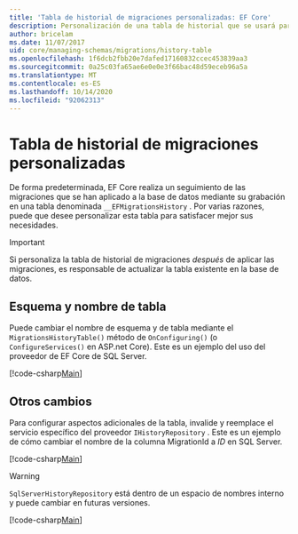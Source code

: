 ```yaml
---
title: 'Tabla de historial de migraciones personalizadas: EF Core'
description: Personalización de una tabla de historial que se usará para las migraciones con Entity Framework Core
author: bricelam
ms.date: 11/07/2017
uid: core/managing-schemas/migrations/history-table
ms.openlocfilehash: 1f6dcb2fbb20e7dafed17160832ccec453839aa3
ms.sourcegitcommit: 0a25c03fa65ae6e0e0e3f66bac48d59eceb96a5a
ms.translationtype: MT
ms.contentlocale: es-ES
ms.lasthandoff: 10/14/2020
ms.locfileid: "92062313"
---
```

# <a name="custom-migrations-history-table"></a>Tabla de historial de migraciones personalizadas

De forma predeterminada, EF Core realiza un seguimiento de las migraciones que se han aplicado a la base de datos mediante su grabación en una tabla denominada `__EFMigrationsHistory` . Por varias razones, puede que desee personalizar esta tabla para satisfacer mejor sus necesidades.

> [!IMPORTANT]
> Si personaliza la tabla de historial de migraciones *después* de aplicar las migraciones, es responsable de actualizar la tabla existente en la base de datos.

## <a name="schema-and-table-name"></a>Esquema y nombre de tabla

Puede cambiar el nombre de esquema y de tabla mediante el `MigrationsHistoryTable()` método de `OnConfiguring()` (o `ConfigureServices()` en ASP.net Core). Este es un ejemplo del uso del proveedor de EF Core de SQL Server.

[!code-csharp[Main](../../../../samples/core/Schemas/Migrations/MigrationTableNameContext.cs#TableNameContext)]

## <a name="other-changes"></a>Otros cambios

Para configurar aspectos adicionales de la tabla, invalide y reemplace el servicio específico del proveedor `IHistoryRepository` . Este es un ejemplo de cómo cambiar el nombre de la columna MigrationId a *ID* en SQL Server.

[!code-csharp[Main](../../../../samples/core/Schemas/Migrations/MyHistoryRepository.cs#HistoryRepositoryContext)]

> [!WARNING]
> `SqlServerHistoryRepository` está dentro de un espacio de nombres interno y puede cambiar en futuras versiones.

[!code-csharp[Main](../../../../samples/core/Schemas/Migrations/MyHistoryRepository.cs#HistoryRepository)]
